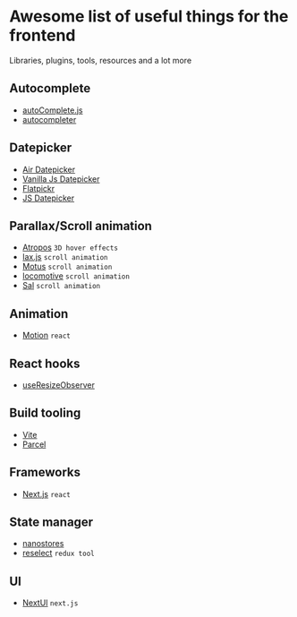 # Awesome list of useful things for the frontend
Libraries, plugins, tools, resources and a lot more

## Autocomplete
- [autoComplete.js](https://github.com/TarekRaafat/autoComplete.js)
- [autocompleter](https://github.com/kraaden/autocomplete)

## Datepicker
- [Air Datepicker](https://www.npmjs.com/package/air-datepicker)
- [Vanilla Js Datepicker](https://github.com/mymth/vanillajs-datepicker)
- [Flatpickr](https://github.com/flatpickr/flatpickr)
- [JS Datepicker](https://github.com/qodesmith/datepicker)

## Parallax/Scroll animation
- [Atropos](https://atroposjs.com/) `3D hover effects`
- [lax.js](https://github.com/alexfoxy/lax.js) `scroll animation`
- [Motus](https://github.com/alexcambose/motus) `scroll animation`
- [locomotive](https://github.com/locomotivemtl/locomotive-scroll) `scroll animation`
- [Sal](https://github.com/mciastek/sal) `scroll animation`

## Animation
- [Motion](https://github.com/framer/motion) `react`

## React hooks
- [useResizeObserver](https://www.npmjs.com/package/@react-hook/resize-observer)

## Build tooling
- [Vite](https://vitejs.dev/)
- [Parcel](https://parceljs.org/)

## Frameworks
- [Next.js](https://nextjs.org/) `react`

## State manager
- [nanostores](https://github.com/nanostores/nanostores)
- [reselect](https://github.com/reduxjs/reselect) `redux tool`

## UI
- [NextUI](https://github.com/nextui-org/nextui) `next.js`
